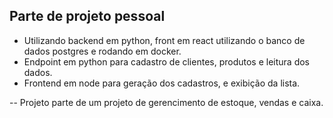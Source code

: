 ## Parte de projeto pessoal ##

- Utilizando backend em python, front em react utilizando o banco de dados postgres e rodando em docker.
- Endpoint em python para cadastro de clientes, produtos e leitura dos dados.
- Frontend em node para geração dos cadastros, e exibição da lista.

-- Projeto parte de um projeto de gerencimento de estoque, vendas e caixa.